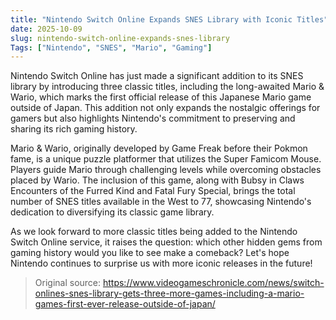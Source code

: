 ```yaml
---
title: "Nintendo Switch Online Expands SNES Library with Iconic Titles"
date: 2025-10-09
slug: nintendo-switch-online-expands-snes-library
Tags: ["Nintendo", "SNES", "Mario", "Gaming"]
---
```

Nintendo Switch Online has just made a significant addition to its SNES library by introducing three classic titles, including the long-awaited Mario & Wario, which marks the first official release of this Japanese Mario game outside of Japan. This addition not only expands the nostalgic offerings for gamers but also highlights Nintendo's commitment to preserving and sharing its rich gaming history.

Mario & Wario, originally developed by Game Freak before their Pokmon fame, is a unique puzzle platformer that utilizes the Super Famicom Mouse. Players guide Mario through challenging levels while overcoming obstacles placed by Wario. The inclusion of this game, along with Bubsy in Claws Encounters of the Furred Kind and Fatal Fury Special, brings the total number of SNES titles available in the West to 77, showcasing Nintendo's dedication to diversifying its classic game library.

As we look forward to more classic titles being added to the Nintendo Switch Online service, it raises the question: which other hidden gems from gaming history would you like to see make a comeback? Let's hope Nintendo continues to surprise us with more iconic releases in the future!
> Original source: https://www.videogameschronicle.com/news/switch-onlines-snes-library-gets-three-more-games-including-a-mario-games-first-ever-release-outside-of-japan/